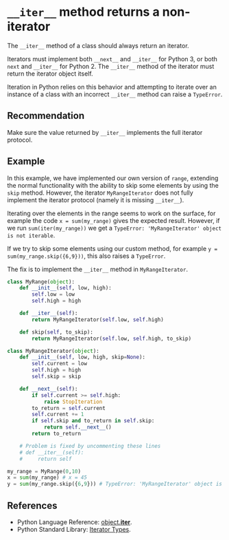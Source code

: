 # `__iter__` method returns a non-iterator
The `__iter__` method of a class should always return an iterator.

Iterators must implement both `__next__` and `__iter__` for Python 3, or both `next` and `__iter__` for Python 2. The `__iter__` method of the iterator must return the iterator object itself.

Iteration in Python relies on this behavior and attempting to iterate over an instance of a class with an incorrect `__iter__` method can raise a `TypeError`.


## Recommendation
Make sure the value returned by `__iter__` implements the full iterator protocol.


## Example
In this example, we have implemented our own version of `range`, extending the normal functionality with the ability to skip some elements by using the `skip` method. However, the iterator `MyRangeIterator` does not fully implement the iterator protocol (namely it is missing `__iter__`).

Iterating over the elements in the range seems to work on the surface, for example the code `x = sum(my_range)` gives the expected result. However, if we run `sum(iter(my_range))` we get a `TypeError: 'MyRangeIterator' object is not iterable`.

If we try to skip some elements using our custom method, for example `y = sum(my_range.skip({6,9}))`, this also raises a `TypeError`.

The fix is to implement the `__iter__` method in `MyRangeIterator`.


```python
class MyRange(object):
    def __init__(self, low, high):
        self.low = low
        self.high = high

    def __iter__(self):
        return MyRangeIterator(self.low, self.high)

    def skip(self, to_skip):
        return MyRangeIterator(self.low, self.high, to_skip)

class MyRangeIterator(object):
    def __init__(self, low, high, skip=None):
        self.current = low
        self.high = high
        self.skip = skip

    def __next__(self):
        if self.current >= self.high:
            raise StopIteration
        to_return = self.current
        self.current += 1
        if self.skip and to_return in self.skip:
            return self.__next__()
        return to_return

    # Problem is fixed by uncommenting these lines
    # def __iter__(self):
    #     return self

my_range = MyRange(0,10)
x = sum(my_range) # x = 45
y = sum(my_range.skip({6,9})) # TypeError: 'MyRangeIterator' object is not iterable

```

## References
* Python Language Reference: [object.__iter__](https://docs.python.org/3/reference/datamodel.html#object.__iter__).
* Python Standard Library: [Iterator Types](https://docs.python.org/3/library/stdtypes.html#typeiter).
